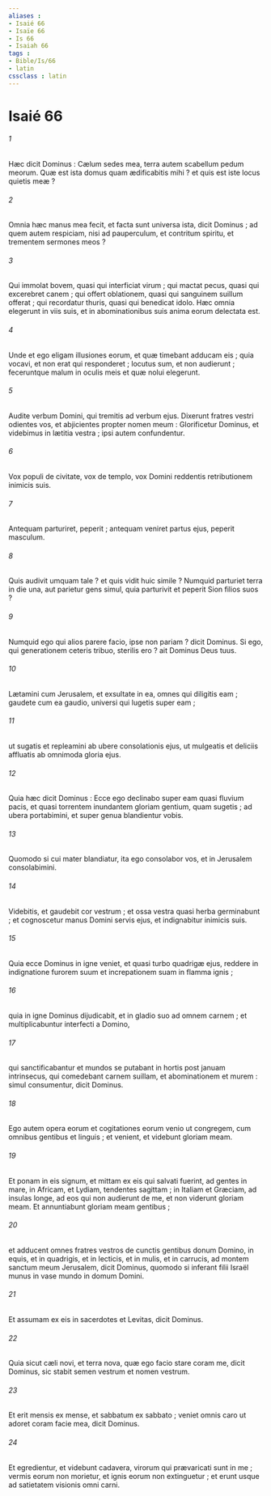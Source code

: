 ```yaml
---
aliases : 
- Isaié 66
- Isaïe 66
- Is 66
- Isaiah 66
tags : 
- Bible/Is/66
- latin
cssclass : latin
---
```


# Isaié 66

###### 1
Hæc dicit Dominus : Cælum sedes mea, terra autem scabellum pedum meorum. Quæ est ista domus quam ædificabitis mihi ? et quis est iste locus quietis meæ ?
###### 2
Omnia hæc manus mea fecit, et facta sunt universa ista, dicit Dominus ; ad quem autem respiciam, nisi ad pauperculum, et contritum spiritu, et trementem sermones meos ?
###### 3
Qui immolat bovem, quasi qui interficiat virum ; qui mactat pecus, quasi qui excerebret canem ; qui offert oblationem, quasi qui sanguinem suillum offerat ; qui recordatur thuris, quasi qui benedicat idolo. Hæc omnia elegerunt in viis suis, et in abominationibus suis anima eorum delectata est.
###### 4
Unde et ego eligam illusiones eorum, et quæ timebant adducam eis ; quia vocavi, et non erat qui responderet ; locutus sum, et non audierunt ; feceruntque malum in oculis meis et quæ nolui elegerunt.
###### 5
Audite verbum Domini, qui tremitis ad verbum ejus. Dixerunt fratres vestri odientes vos, et abjicientes propter nomen meum : Glorificetur Dominus, et videbimus in lætitia vestra ; ipsi autem confundentur.
###### 6
Vox populi de civitate, vox de templo, vox Domini reddentis retributionem inimicis suis.
###### 7
Antequam parturiret, peperit ; antequam veniret partus ejus, peperit masculum.
###### 8
Quis audivit umquam tale ? et quis vidit huic simile ? Numquid parturiet terra in die una, aut parietur gens simul, quia parturivit et peperit Sion filios suos ?
###### 9
Numquid ego qui alios parere facio, ipse non pariam ? dicit Dominus. Si ego, qui generationem ceteris tribuo, sterilis ero ? ait Dominus Deus tuus.
###### 10
Lætamini cum Jerusalem, et exsultate in ea, omnes qui diligitis eam ; gaudete cum ea gaudio, universi qui lugetis super eam ;
###### 11
ut sugatis et repleamini ab ubere consolationis ejus, ut mulgeatis et deliciis affluatis ab omnimoda gloria ejus.
###### 12
Quia hæc dicit Dominus : Ecce ego declinabo super eam quasi fluvium pacis, et quasi torrentem inundantem gloriam gentium, quam sugetis ; ad ubera portabimini, et super genua blandientur vobis.
###### 13
Quomodo si cui mater blandiatur, ita ego consolabor vos, et in Jerusalem consolabimini.
###### 14
Videbitis, et gaudebit cor vestrum ; et ossa vestra quasi herba germinabunt ; et cognoscetur manus Domini servis ejus, et indignabitur inimicis suis.
###### 15
Quia ecce Dominus in igne veniet, et quasi turbo quadrigæ ejus, reddere in indignatione furorem suum et increpationem suam in flamma ignis ;
###### 16
quia in igne Dominus dijudicabit, et in gladio suo ad omnem carnem ; et multiplicabuntur interfecti a Domino,
###### 17
qui sanctificabantur et mundos se putabant in hortis post januam intrinsecus, qui comedebant carnem suillam, et abominationem et murem : simul consumentur, dicit Dominus.
###### 18
Ego autem opera eorum et cogitationes eorum venio ut congregem, cum omnibus gentibus et linguis ; et venient, et videbunt gloriam meam.
###### 19
Et ponam in eis signum, et mittam ex eis qui salvati fuerint, ad gentes in mare, in Africam, et Lydiam, tendentes sagittam ; in Italiam et Græciam, ad insulas longe, ad eos qui non audierunt de me, et non viderunt gloriam meam. Et annuntiabunt gloriam meam gentibus ;
###### 20
et adducent omnes fratres vestros de cunctis gentibus donum Domino, in equis, et in quadrigis, et in lecticis, et in mulis, et in carrucis, ad montem sanctum meum Jerusalem, dicit Dominus, quomodo si inferant filii Israël munus in vase mundo in domum Domini.
###### 21
Et assumam ex eis in sacerdotes et Levitas, dicit Dominus.
###### 22
Quia sicut cæli novi, et terra nova, quæ ego facio stare coram me, dicit Dominus, sic stabit semen vestrum et nomen vestrum.
###### 23
Et erit mensis ex mense, et sabbatum ex sabbato ; veniet omnis caro ut adoret coram facie mea, dicit Dominus.
###### 24
Et egredientur, et videbunt cadavera, virorum qui prævaricati sunt in me ; vermis eorum non morietur, et ignis eorum non extinguetur ; et erunt usque ad satietatem visionis omni carni.
